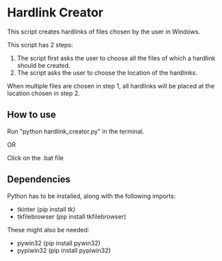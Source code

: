 # Hardlink Creator
This script creates hardlinks of files chosen by the user in Windows.

This script has 2 steps: 
1. The script first asks the user to choose all the files of which a hardlink should be created.
2. The script asks the user to choose the location of the hardlinks. 

When multiple files are chosen in step 1, all hardlinks will be placed at the location chosen in step 2.

## How to use
Run "python hardlink_creator.py" in the terminal.

OR 

Click on the .bat file

## Dependencies
Python has to be installed, along with the following imports:
- tkinter (pip install tk)
- tkfilebrowser (pip install tkfilebrowser)

These might also be needed:
- pywin32 (pip install pywin32)
- pypiwin32 (pip install pypiwin32)